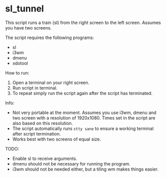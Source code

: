 # sl_tunnel
This script runs a train (sl) from the right screen to the left screen. Assumes you have two screens. 

The script requires the following programs:

- sl
- i3wm
- dmenu
- xdotool

How to run:

1. Open a terminal on your right screen.
2. Run script in terminal. 
3. To repeat simply run the script again after the script has terminated. 

Info:

- Not very portable at the moment. Assumes you use i3wm, dmenu and two screen with a resolution of 1920x1080. Times set in the script are also based on this resolution.
- The script automatically runs `stty sane` to ensure a working terminal after script termination.
- Works best with two screens of equal size.

TODO:

- Enable sl to receive arguments.
- dmenu should not be necessary for running the program.
- i3wm should not be needed either, but a tiling wm makes things easier.
